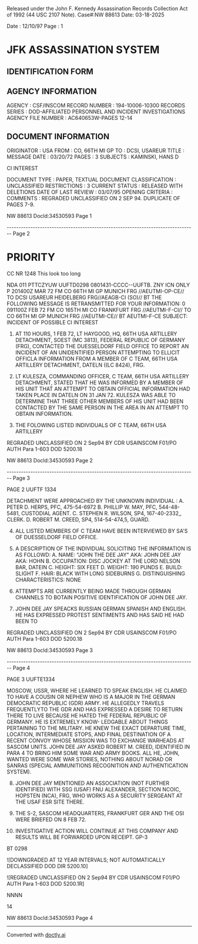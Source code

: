 Released under the John F. Kennedy
Assassination Records Collection Act of
1992 (44 USC 2107 Note). Case#:NW
88613 Date: 03-18-2025

Date : 12/10/97
Page : 1

# JFK ASSASSINATION SYSTEM
## IDENTIFICATION FORM

## AGENCY INFORMATION

AGENCY : CSF/INSCOM
RECORD NUMBER : 194-10006-10300
RECORDS SERIES : DOD-AFFILIATED PERSONNEL AND INCIDENT INVESTIGATIONS
AGENCY FILE NUMBER : AC640653W-PAGES 12-14

## DOCUMENT INFORMATION

ORIGINATOR : USA
FROM : CO, 66TH MI GP
TO : DCSI, USAREUR
TITLE : MESSAGE
DATE : 03/20/72
PAGES : 3
SUBJECTS : KAMINSKI, HANS D

CI INTEREST

DOCUMENT TYPE : PAPER, TEXTUAL DOCUMENT
CLASSIFICATION : UNCLASSIFIED
RESTRICTIONS : 3
CURRENT STATUS : RELEASED WITH DELETIONS
DATE OF LAST REVIEW : 03/07/95
OPENING CRITERIA :
COMMENTS : REGRADED UNCLASSIFIED ON 2 SEP 94. DUPLICATE OF PAGES 7-9.

NW 88613 Docld:34530593 Page 1


-------------------------------------------------------------------------------- Page 2

# PRIORITY

CC NR
1248
This look too long

NDA 011
PTTCZYUW UUFTD0298 0801431-CCCC--UUFTB.
ZNY
ICN ONLY
P 201400Z MAR 72
FM CO 66TH MI GP MUNICH FRG //AEUTMI-OP-CE//
TO DCSI USAREUR HEIDELBERG FRG//AEAGB-CI (SO)//
BT
THE FOLLOWING MESSAGE IS RETRANSMITTED FOR YOUR INFORMATION:
0 091100Z FEB 72
FM CO 165TH MI CO FRANKFURT FRG //AEUTMI-F-CI//
TO CO 66TH MI GP MUNICH FRG //AEUTMI-CE//
BT
AEUTMI-F-CE
SUBJECT: INCIDENT OF POSSIBLE CI INTEREST

1. AT 110 HOURS, 1 FEB 72, LT HAYGOOD, HQ, 66TH USA ARTILLERY
   DETACHMENT, SOEST (MC 3813), FEDERAL REPUBLIC OF GERMANY (FRG),
   CONTACTED THE DUESSELDORF FIELD OFFICE TO REPORT AN INCIDENT OF
   AN UNIDENTIFIED PERSON ATTEMPTING TO ELLICIT OFFICLA INFORMATION
   FROM A MEMBER OF C TEAM, 66TH USA ARTILLERY DETACHMENT, DATELN
   ((LC 8424), FRG.

2. LT KULESZA, COMMANDING OFFICER, C TEAM, 66TH USA ARTILLERY
   DETACHMENT, STATED THAT HE WAS INFORMED BY A MEMBER OF HIS UNIT
   THAT AN ATTEMPT TO OBTAIN OFFICIAL INFORMATION HAD TAKEN PLACE
   IN DATELN ON 31 JAN 72. KULESZA WAS ABLE TO DETERMINE THAT
   THREE OTHER MEMBERS OF HIS UNIT HAD BEEN CONTACTED BY THE SAME
   PERSON IN THE AREA IN AN ATTEMPT TO OBTAIN INFORMATION.

3. THE FOLOWING LISTED INDIVIDUALS OF C TEAM, 66TH USA ARTILLERY

REGRADED UNCLASSIFIED
ON 2 Sep94
BY CDR USAINSCOM F01/PO
AUTH Para 1-603 DOD 5200.18

NW 88613 Docld:34530593 Page 2


-------------------------------------------------------------------------------- Page 3

PAGE 2 UUFTF 1334

DETACHMENT WERE APPROACHED BY THE UNKNOWN INDIVIDUAL :
A. PETER D. HERPS, PFC, 475-54-6972
B. PHILLIP W. MAY, PFC, 544-48-5481, CUSTODIAL AGENT.
C. STEPHEN R. WILSON, SP4, 167-40-2332,, CLERK.
D. ROBERT M. CREED, SP4, 514-54-474,5, GUARD.

4. ALL LISTED MEMBERS OF C TEAM HAVE BEEN INTERVIEWED BY SA'S
   OF DUESSELDORF FIELD OFFICE.

5. A DESCRIPTION OF THE INDIVIDUAL SOLICITING THE INFORMATION IS
   AS FOLLOWD:
   A. NAME: "JOHN THE DEE JAY" AKA: JOHN DEE JAY AKA: HOHN
   B. OCCUPATION: DISC JOCKEY AT THE LORD NELSON BAR, DATEIN
   C. HEIGHT: SIX FEET
   D. WEIGHT: 190 PUNDS
   E. BUILD: SLIGHT
   F. HAIR: BLACK WITH LONG SIDEBURNS
   G. DISTINGUISHING CHARACTERISTICS: NONE

6. ATTEMPTS ARE CURRENTLY BEING MADE THROUGH GERMAN CHANNELS TO
   BOTAIN POSITIVE IDENTIFICATION OF JOHN DEE JAY.

7. JOHN DEE JAY SPEACKS RUSSIAN GERMAN SPANISH AND ENGLISH. HE HAS
   EXPRESSED PROTEST SENTIMENTS AND HAS SAID HE HAD BEEN TO

REGRADED UNCLASSIFIED
ON 2 Sep94
BY CDR USAINSCOM F01/PO
AUTH Para 1-603 DOD 5200.18

NW 88613 Docld:34530593 Page 3


-------------------------------------------------------------------------------- Page 4

PAGE 3 UUFTE1334

MOSCOW, USSR, WHERE HE LEARNED TO SPEAK ENGLISH. HE CLAIMED TO
HAVE A COUSIN OR NEPHEW WHO IS A MAJOR IN THE GERMAN DEMOCRATIC
REPUBLIC (GDR) ARMY. HE ALLEGEDLY TRAVELS FREQUENTLYTO THE GDR
AND HAS EXPRESSED A DESIRE TO RETURN THERE TO LIVE BECAUSE
HE HATED THE FEDERAL REPUBLIC OF GERMANY. HE IS EXTREMELY KNOW-
LEDGABLE ABOUT THINGS PERTAINING TO THE MILITARY. HE KNEW THE
EXACT DEPARTURE TIME, LOCATION, INTERMEDIATE STOPS, AND FINAL
DESTINATION OF A RECENT CONVOY WHOSE MISSION WAS TO EXCHANGE
WARHEADS AT SASCOM UNITS. JOHN DEE JAY ASKED ROBERT M. CREED,
IDENTIFIED IN PARA 4 TO BRING HIM SOME WAR AND ARMY BOOKS. ALL
HE, JOHN, WANTED WERE SOME WAR STORIES, NOTHING ABOUT NORAD OR
SANRAS (SPECIAL AMMUNITIONS RECOGNITION AND AUTHENTICATION
SYSTEM).

8. JOHN DEE JAY MENTIONED AN ASSOCIATION (NOT FURTHER IDENTIFIED)
   WITH SSG (USAF) FNU ALEXANDER, SECTION NCOIC, HOPSTEN (NCA), FRG,
   WHO WORKS AS A SECURITY SERGEANT AT THE USAF ESR SITE THERE.

9. THE S-2, SASCOM HEADQUARTERS, FRANKFURT GER AND THE OSI
   WERE BRIEFED ON 8 FEB 72.

10. INVESTIGATIVE ACTION WILL CONTINUE AT THIS COMPANY AND
    RESULTS WILL BE FORWARDED UPON RECEIPT. GP-3

BT
0298

![DOWNGRADED AT 12 YEAR INTERVALS; NOT AUTOMATICALLY DECLASSIFIED DOD DIR 5200.10]

![REGRADED UNCLASSIFIED ON 2 Sep94 BY CDR USAINSCOM F01/PO AUTH Para 1-603 DOD 5200.1R]

NNNN

14

NW 88613 Docld:34530593 Page 4


---
Converted with [doctly.ai](https://doctly.ai)